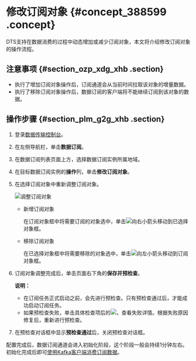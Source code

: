 # 修改订阅对象 {#concept_388599 .concept}

DTS支持在数据消费的过程中动态增加或减少订阅对象，本文将介绍修改订阅对象的操作流程。

## 注意事项 {#section_ozp_xdg_xhb .section}

-   执行了增加订阅对象操作后，订阅通道会从当前时间拉取该对象的增量数据。
-   执行了移除订阅对象操作后，数据订阅的客户端将不能继续订阅到该对象的数据。

## 操作步骤 {#section_plm_g2g_xhb .section}

1.  登录[数据传输控制台](https://dts.console.aliyun.com/)。
2.  在左侧导航栏，单击**数据订阅**。
3.  在数据订阅列表页面上方，选择数据订阅实例所属地域。
4.  在目标数据订阅实例的**操作**列，单击**修改订阅对象**。
5.  在选择订阅对象中重新调整订阅对象。

    ![调整订阅对象](http://static-aliyun-doc.oss-cn-hangzhou.aliyuncs.com/assets/img/314826/156042054148087_zh-CN.png)

    -   新增订阅对象

        在订阅对象框中将需要订阅的对象选中，单击![向右小箭头](http://static-aliyun-doc.oss-cn-hangzhou.aliyuncs.com/assets/img/79929/156042054140698_zh-CN.png)移动到已选择对象框。

    -   移除订阅对象

        在已选择对象框中将需要移除的对象选中，单击![向左小箭头](http://static-aliyun-doc.oss-cn-hangzhou.aliyuncs.com/assets/img/315038/156042054148160_zh-CN.png)移动到订阅对象框。

6.  订阅对象调整完成后，单击页面右下角的**保存并预检查**。

    **说明：** 

    -   在订阅任务正式启动之前，会先进行预检查。只有预检查通过后，才能成功启动订阅任务。
    -   如果预检查失败，单击具体检查项后的![](http://static-aliyun-doc.oss-cn-hangzhou.aliyuncs.com/assets/img/17095/156042054147468_zh-CN.png)，查看失败详情。根据失败原因修复后，重新进行预检查。
7.  在预检查对话框中显示**预检查通过**后，关闭预检查对话框。

配置完成后，数据订阅通道会进入初始化阶段，这个阶段一般会持续1分钟左右。初始化完成后即可[使用Kafka客户端消费订阅数据](cn.zh-CN/用户指南/数据订阅（新）/使用Kafka客户端消费订阅数据.md#)。

